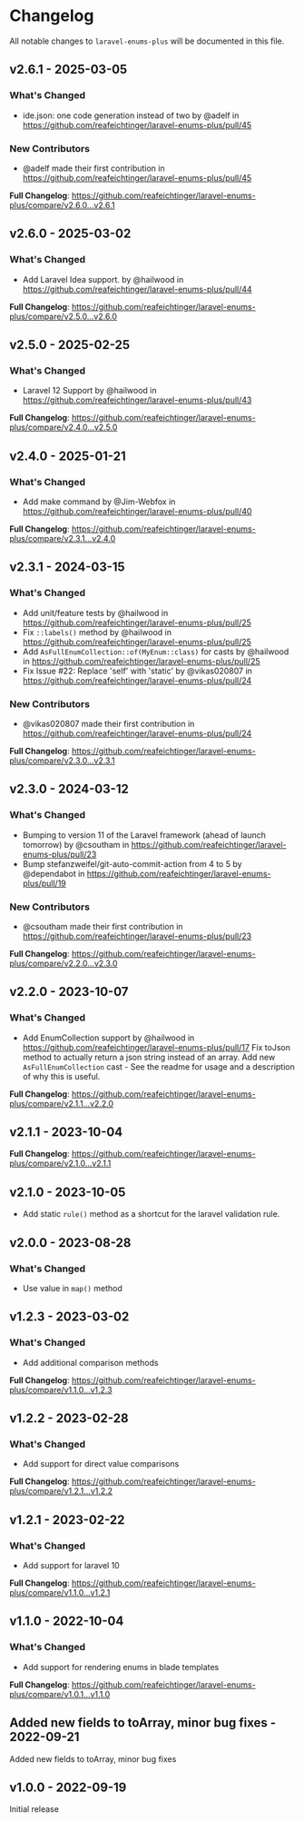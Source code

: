 # Changelog

All notable changes to `laravel-enums-plus` will be documented in this file.

## v2.6.1 - 2025-03-05

### What's Changed

* ide.json: one code generation instead of two by @adelf in https://github.com/reafeichtinger/laravel-enums-plus/pull/45

### New Contributors

* @adelf made their first contribution in https://github.com/reafeichtinger/laravel-enums-plus/pull/45

**Full Changelog**: https://github.com/reafeichtinger/laravel-enums-plus/compare/v2.6.0...v2.6.1

## v2.6.0 - 2025-03-02

### What's Changed

* Add Laravel Idea support. by @hailwood in https://github.com/reafeichtinger/laravel-enums-plus/pull/44

**Full Changelog**: https://github.com/reafeichtinger/laravel-enums-plus/compare/v2.5.0...v2.6.0

## v2.5.0 - 2025-02-25

### What's Changed

* Laravel 12 Support by @hailwood in https://github.com/reafeichtinger/laravel-enums-plus/pull/43

**Full Changelog**: https://github.com/reafeichtinger/laravel-enums-plus/compare/v2.4.0...v2.5.0

## v2.4.0 - 2025-01-21

### What's Changed

* Add make command by @Jim-Webfox in https://github.com/reafeichtinger/laravel-enums-plus/pull/40

**Full Changelog**: https://github.com/reafeichtinger/laravel-enums-plus/compare/v2.3.1...v2.4.0

## v2.3.1 - 2024-03-15

### What's Changed

* Add unit/feature tests by @hailwood in https://github.com/reafeichtinger/laravel-enums-plus/pull/25
* Fix `::labels()` method by @hailwood in https://github.com/reafeichtinger/laravel-enums-plus/pull/25
* Add `AsFullEnumCollection::of(MyEnum::class)` for casts by @hailwood in https://github.com/reafeichtinger/laravel-enums-plus/pull/25
* Fix Issue #22: Replace 'self' with 'static'  by @vikas020807 in https://github.com/reafeichtinger/laravel-enums-plus/pull/24

### New Contributors

* @vikas020807 made their first contribution in https://github.com/reafeichtinger/laravel-enums-plus/pull/24

**Full Changelog**: https://github.com/reafeichtinger/laravel-enums-plus/compare/v2.3.0...v2.3.1

## v2.3.0 - 2024-03-12

### What's Changed

* Bumping to version 11 of the Laravel framework (ahead of launch tomorrow) by @csoutham in https://github.com/reafeichtinger/laravel-enums-plus/pull/23
* Bump stefanzweifel/git-auto-commit-action from 4 to 5 by @dependabot in https://github.com/reafeichtinger/laravel-enums-plus/pull/19

### New Contributors

* @csoutham made their first contribution in https://github.com/reafeichtinger/laravel-enums-plus/pull/23

**Full Changelog**: https://github.com/reafeichtinger/laravel-enums-plus/compare/v2.2.0...v2.3.0

## v2.2.0 - 2023-10-07

### What's Changed

- Add EnumCollection support by @hailwood in https://github.com/reafeichtinger/laravel-enums-plus/pull/17
  Fix toJson method to actually return a json string instead of an array.
  Add new `AsFullEnumCollection` cast - See the readme for usage and a description of why this is useful.

**Full Changelog**: https://github.com/reafeichtinger/laravel-enums-plus/compare/v2.1.1...v2.2.0

## v2.1.1 - 2023-10-04

**Full Changelog**: https://github.com/reafeichtinger/laravel-enums-plus/compare/v2.1.0...v2.1.1

## v2.1.0 - 2023-10-05

- Add static `rule()` method as a shortcut for the laravel validation rule.

## v2.0.0 - 2023-08-28

### What's Changed

- Use value in `map()` method

## v1.2.3 - 2023-03-02

### What's Changed

- Add additional comparison methods

**Full Changelog**: https://github.com/reafeichtinger/laravel-enums-plus/compare/v1.1.0...v1.2.3

## v1.2.2 - 2023-02-28

### What's Changed

- Add support for direct value comparisons

**Full Changelog**: https://github.com/reafeichtinger/laravel-enums-plus/compare/v1.2.1...v1.2.2

## v1.2.1 - 2023-02-22

### What's Changed

- Add support for laravel 10

**Full Changelog**: https://github.com/reafeichtinger/laravel-enums-plus/compare/v1.1.0...v1.2.1

## v1.1.0 - 2022-10-04

### What's Changed

- Add support for rendering enums in blade templates

**Full Changelog**: https://github.com/reafeichtinger/laravel-enums-plus/compare/v1.0.1...v1.1.0

## Added new fields to toArray, minor bug fixes - 2022-09-21

Added new fields to toArray, minor bug fixes

## v1.0.0 - 2022-09-19

Initial release

